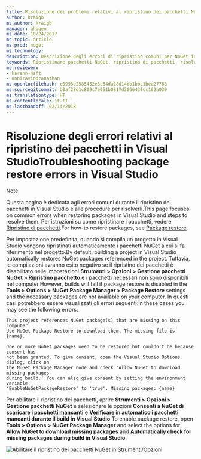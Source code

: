 ```yaml
---
title: Risoluzione dei problemi relativi al ripristino dei pacchetti NuGet in Visual Studio | Microsoft Docs
author: kraigb
ms.author: kraigb
manager: ghogen
ms.date: 10/24/2017
ms.topic: article
ms.prod: nuget
ms.technology: 
description: Descrizione degli errori di ripristino comuni per NuGet in Visual Studio e di come risolverli.
keywords: Ripristinare pacchetti NuGet, ripristino di pacchetti, risoluzione dei problemi, risolvere problemi
ms.reviewer:
- karann-msft
- unniravindranathan
ms.openlocfilehash: c0993e2585452e3c64da28d14bb1bbe1bea27768
ms.sourcegitcommit: b0af28d1c809c7e951b0817d306643fcc162a030
ms.translationtype: HT
ms.contentlocale: it-IT
ms.lasthandoff: 02/14/2018
---
```

# <a name="troubleshooting-package-restore-errors-in-visual-studio"></a><span data-ttu-id="c2e80-104">Risoluzione degli errori relativi al ripristino dei pacchetti in Visual Studio</span><span class="sxs-lookup"><span data-stu-id="c2e80-104">Troubleshooting package restore errors in Visual Studio</span></span>

> [!Note]
> <span data-ttu-id="c2e80-105">Questa pagina è dedicata agli errori comuni durante il ripristino dei pacchetti in Visual Studio e alle procedure per risolverli.</span><span class="sxs-lookup"><span data-stu-id="c2e80-105">This page focuses on common errors when restoring packages in Visual Studio and steps to resolve them.</span></span> <span data-ttu-id="c2e80-106">Per istruzioni su come ripristinare i pacchetti, vedere [Ripristino di pacchetti](../consume-packages/package-restore.md#enabling-and-disabling-package-restore).</span><span class="sxs-lookup"><span data-stu-id="c2e80-106">For how-to restore packages, see [Package restore](../consume-packages/package-restore.md#enabling-and-disabling-package-restore).</span></span>

<span data-ttu-id="c2e80-107">Per impostazione predefinita, quando si compila un progetto in Visual Studio vengono ripristinati automaticamente i pacchetti NuGet a cui si fa riferimento nel progetto.</span><span class="sxs-lookup"><span data-stu-id="c2e80-107">By default, building a project in Visual Studio automatically restores NuGet packages referenced in the project.</span></span> <span data-ttu-id="c2e80-108">Tuttavia, le compilazioni avranno esito negativo se il ripristino dei pacchetti è disabilitato nelle impostazioni **Strumenti > Opzioni > Gestione pacchetti NuGet > Ripristino pacchetto** e i pacchetti necessari non sono disponibili nel computer.</span><span class="sxs-lookup"><span data-stu-id="c2e80-108">However, builds will fail if package restore is disabled in the **Tools > Options > NuGet Package Manager > Package Restore** settings and the necessary packages are not available on your computer.</span></span> <span data-ttu-id="c2e80-109">In questi casi potrebbero essere visualizzati gli errori seguenti:</span><span class="sxs-lookup"><span data-stu-id="c2e80-109">In these cases you may see the following errors:</span></span>

```output
This project references NuGet package(s) that are missing on this computer.
Use NuGet Package Restore to download them. The missing file is {name}.
```

```output
One or more NuGet packages need to be restored but couldn't be because consent has
not been granted. To give consent, open the Visual Studio Options dialog, click on
the NuGet Package Manager node and check 'Allow NuGet to download missing packages
during build.' You can also give consent by setting the environment variable
'EnableNuGetPackageRestore' to 'true'. Missing packages: {name} 
```

<span data-ttu-id="c2e80-110">Per abilitare il ripristino dei pacchetti, aprire **Strumenti > Opzioni > Gestione pacchetti NuGet** e selezionare le opzioni **Consenti a NuGet di scaricare i pacchetti mancanti** e **Verificare in automatico i pacchetti mancanti durante il build in Visual Studio**:</span><span class="sxs-lookup"><span data-stu-id="c2e80-110">To enable package restore, open **Tools > Options > NuGet Package Manager** and select the options for **Allow NuGet to download missing packages** and **Automatically check for missing packages during build in Visual Studio**:</span></span>

![Abilitare il ripristino dei pacchetti NuGet in Strumenti/Opzioni](../consume-packages/media/restore-01-autorestoreoptions.png)
